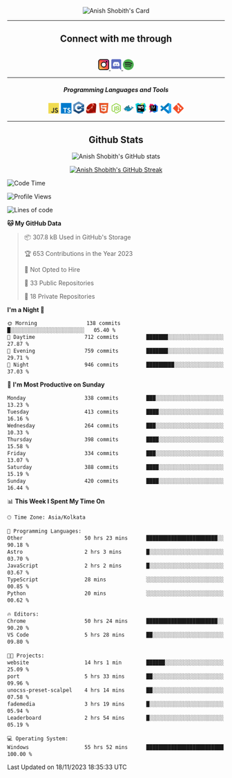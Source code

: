 <div align="center">

![Anish Shobith's Card](https://cardivo.vercel.app/api?name=Anish%20Shobith%20P%20S&description=Hi%20there%F0%9F%91%8B,%20I%20am%20a%2020-years-old.%20I%20am%20a%20Web%20and%20Application%20developer%20from%20India.%20Nice%20to%20meet%20you%20all.%20Looking%20forward%20to%20paritcipate%20with%20you.&image=https://i.imgur.com/WlQk3PY.jpg&&disableAnimation=true&site=https://anishshobithps.tech&pattern=plus&colorPattern=%23171616&backgroundColor=%231a1b26&instagram=anish_shobith&linkedin=Anish%20Shobith%20P%20S&fontColor=%23ffffff&iconColor=%23ffffff)

<hr>
 <h2> Connect with me through </h2>
<br>
<a href="https://www.instagram.com/anish_shobith/">
    <img alt="Anish Shobith's Instagram" width="25px" src="https://raw.githubusercontent.com/anishshobithps/anishshobithps/master/assets/socials/instagram.svg">
    </a>
    <a href="https://discord.gg/cWgDskT">
    <img alt="Anish Shobith's Discord", width="25px" src="https://raw.githubusercontent.com/anishshobithps/anishshobithps/master/assets/socials/discord.svg">
    </a>
    <a href="https://open.spotify.com/user/goshcrm0y9jzum2lffvu6f4hz">
    <img alt="Anish Shobith's Spotify", width="25px" src="https://raw.githubusercontent.com/anishshobithps/anishshobithps/master/assets/socials/spotify.svg">
    </a>
    <br>
    <hr>
    <h4> <i> Programming Languages and Tools </i> </h4>
    <img width="25px" src="https://raw.githubusercontent.com/anishshobithps/anishshobithps/master/assets/languages/javascript.svg">
    <img width="25px" src="https://raw.githubusercontent.com/anishshobithps/anishshobithps/master/assets/languages/typescript.svg">
    <img width="25px" src="https://raw.githubusercontent.com/anishshobithps/anishshobithps/master/assets/languages/cpp.svg">
    <img width="25px" src="https://raw.githubusercontent.com/anishshobithps/anishshobithps/master/assets/languages/ruby.svg">
    <img width="25px" src="https://raw.githubusercontent.com/anishshobithps/anishshobithps/master/assets/languages/html.svg">
    <img width="25px" src="https://raw.githubusercontent.com/anishshobithps/anishshobithps/master/assets/tools/nodejs.svg">
    <img width="25px" src="https://raw.githubusercontent.com/anishshobithps/anishshobithps/master/assets/tools/docker.svg">
    <img width="25px" src="https://raw.githubusercontent.com/anishshobithps/anishshobithps/master/assets/tools/webstorm.svg">
    <img width="25px" src="https://raw.githubusercontent.com/anishshobithps/anishshobithps/master/assets/tools/intellij.svg">
    <img width="25px" src="https://raw.githubusercontent.com/anishshobithps/anishshobithps/master/assets/tools/visualstudiocode.svg">
    <img width="25px" src="https://raw.githubusercontent.com/anishshobithps/anishshobithps/master/assets/tools/git.svg">
<hr>
 <h2> Github Stats </h2>

![Anish Shobith's GitHub stats](https://github-readme-stats-fk82.vercel.app/api?username=anishshobithps&show_icons=true&theme=tokyonight&count_private=true)

[![Anish Shobith's GitHub Streak](https://streak-stats.demolab.com?user=anishshobithps&theme=tokyonight&hide_border=true&border_radius=4.6)](https://git.io/streak-stats)

</div>

<!--START_SECTION:waka-->
![Code Time](http://img.shields.io/badge/Code%20Time-1%2C220%20hrs%2057%20mins-blue)

![Profile Views](http://img.shields.io/badge/Profile%20Views-4-blue)

![Lines of code](https://img.shields.io/badge/From%20Hello%20World%20I%27ve%20Written-571.6%20thousand%20lines%20of%20code-blue)

**🐱 My GitHub Data** 

> 📦 307.8 kB Used in GitHub's Storage 
 > 
> 🏆 653 Contributions in the Year 2023
 > 
> 🚫 Not Opted to Hire
 > 
> 📜 33 Public Repositories 
 > 
> 🔑 18 Private Repositories 
 > 
**I'm a Night 🦉** 

```text
🌞 Morning                138 commits         █░░░░░░░░░░░░░░░░░░░░░░░░   05.40 % 
🌆 Daytime                712 commits         ███████░░░░░░░░░░░░░░░░░░   27.87 % 
🌃 Evening                759 commits         ███████░░░░░░░░░░░░░░░░░░   29.71 % 
🌙 Night                  946 commits         █████████░░░░░░░░░░░░░░░░   37.03 % 
```
📅 **I'm Most Productive on Sunday** 

```text
Monday                   338 commits         ███░░░░░░░░░░░░░░░░░░░░░░   13.23 % 
Tuesday                  413 commits         ████░░░░░░░░░░░░░░░░░░░░░   16.16 % 
Wednesday                264 commits         ███░░░░░░░░░░░░░░░░░░░░░░   10.33 % 
Thursday                 398 commits         ████░░░░░░░░░░░░░░░░░░░░░   15.58 % 
Friday                   334 commits         ███░░░░░░░░░░░░░░░░░░░░░░   13.07 % 
Saturday                 388 commits         ████░░░░░░░░░░░░░░░░░░░░░   15.19 % 
Sunday                   420 commits         ████░░░░░░░░░░░░░░░░░░░░░   16.44 % 
```


📊 **This Week I Spent My Time On** 

```text
🕑︎ Time Zone: Asia/Kolkata

💬 Programming Languages: 
Other                    50 hrs 23 mins      ███████████████████████░░   90.18 % 
Astro                    2 hrs 3 mins        █░░░░░░░░░░░░░░░░░░░░░░░░   03.70 % 
JavaScript               2 hrs 2 mins        █░░░░░░░░░░░░░░░░░░░░░░░░   03.67 % 
TypeScript               28 mins             ░░░░░░░░░░░░░░░░░░░░░░░░░   00.85 % 
Python                   20 mins             ░░░░░░░░░░░░░░░░░░░░░░░░░   00.62 % 

🔥 Editors: 
Chrome                   50 hrs 24 mins      ███████████████████████░░   90.20 % 
VS Code                  5 hrs 28 mins       ██░░░░░░░░░░░░░░░░░░░░░░░   09.80 % 

🐱‍💻 Projects: 
website                  14 hrs 1 min        ██████░░░░░░░░░░░░░░░░░░░   25.09 % 
port                     5 hrs 33 mins       ██░░░░░░░░░░░░░░░░░░░░░░░   09.96 % 
unocss-preset-scalpel    4 hrs 14 mins       ██░░░░░░░░░░░░░░░░░░░░░░░   07.58 % 
fademedia                3 hrs 19 mins       █░░░░░░░░░░░░░░░░░░░░░░░░   05.94 % 
Leaderboard              2 hrs 54 mins       █░░░░░░░░░░░░░░░░░░░░░░░░   05.19 % 

💻 Operating System: 
Windows                  55 hrs 52 mins      █████████████████████████   100.00 % 
```


 Last Updated on 18/11/2023 18:35:33 UTC
<!--END_SECTION:waka-->
